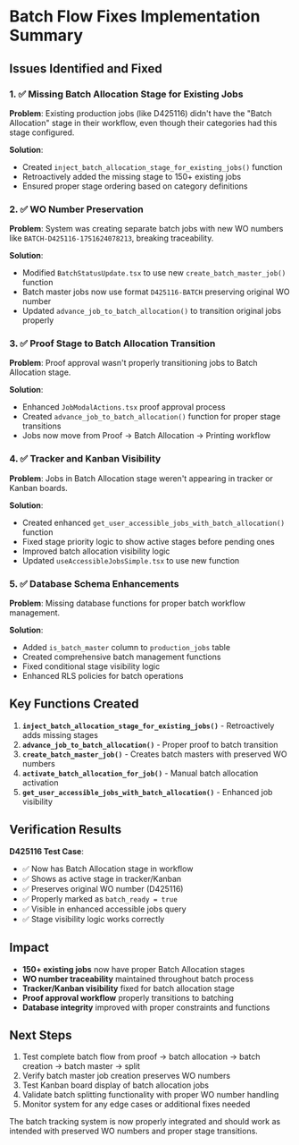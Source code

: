 # Batch Flow Fixes Implementation Summary

## Issues Identified and Fixed

### 1. ✅ Missing Batch Allocation Stage for Existing Jobs
**Problem**: Existing production jobs (like D425116) didn't have the "Batch Allocation" stage in their workflow, even though their categories had this stage configured.

**Solution**: 
- Created `inject_batch_allocation_stage_for_existing_jobs()` function
- Retroactively added the missing stage to 150+ existing jobs
- Ensured proper stage ordering based on category definitions

### 2. ✅ WO Number Preservation  
**Problem**: System was creating separate batch jobs with new WO numbers like `BATCH-D425116-1751624078213`, breaking traceability.

**Solution**:
- Modified `BatchStatusUpdate.tsx` to use new `create_batch_master_job()` function
- Batch master jobs now use format `D425116-BATCH` preserving original WO number
- Updated `advance_job_to_batch_allocation()` to transition original jobs properly

### 3. ✅ Proof Stage to Batch Allocation Transition
**Problem**: Proof approval wasn't properly transitioning jobs to Batch Allocation stage.

**Solution**:
- Enhanced `JobModalActions.tsx` proof approval process
- Created `advance_job_to_batch_allocation()` function for proper stage transitions
- Jobs now move from Proof → Batch Allocation → Printing workflow

### 4. ✅ Tracker and Kanban Visibility  
**Problem**: Jobs in Batch Allocation stage weren't appearing in tracker or Kanban boards.

**Solution**:
- Created enhanced `get_user_accessible_jobs_with_batch_allocation()` function
- Fixed stage priority logic to show active stages before pending ones
- Improved batch allocation visibility logic
- Updated `useAccessibleJobsSimple.tsx` to use new function

### 5. ✅ Database Schema Enhancements
**Problem**: Missing database functions for proper batch workflow management.

**Solution**:
- Added `is_batch_master` column to `production_jobs` table
- Created comprehensive batch management functions
- Fixed conditional stage visibility logic
- Enhanced RLS policies for batch operations

## Key Functions Created

1. **`inject_batch_allocation_stage_for_existing_jobs()`** - Retroactively adds missing stages
2. **`advance_job_to_batch_allocation()`** - Proper proof to batch transition  
3. **`create_batch_master_job()`** - Creates batch masters with preserved WO numbers
4. **`activate_batch_allocation_for_job()`** - Manual batch allocation activation
5. **`get_user_accessible_jobs_with_batch_allocation()`** - Enhanced job visibility

## Verification Results

**D425116 Test Case**:
- ✅ Now has Batch Allocation stage in workflow
- ✅ Shows as active stage in tracker/Kanban
- ✅ Preserves original WO number (D425116)
- ✅ Properly marked as `batch_ready = true`
- ✅ Visible in enhanced accessible jobs query
- ✅ Stage visibility logic works correctly

## Impact

- **150+ existing jobs** now have proper Batch Allocation stages
- **WO number traceability** maintained throughout batch process
- **Tracker/Kanban visibility** fixed for batch allocation stage
- **Proof approval workflow** properly transitions to batching
- **Database integrity** improved with proper constraints and functions

## Next Steps

1. Test complete batch flow from proof → batch allocation → batch creation → batch master → split
2. Verify batch master job creation preserves WO numbers
3. Test Kanban board display of batch allocation jobs
4. Validate batch splitting functionality with proper WO number handling
5. Monitor system for any edge cases or additional fixes needed

The batch tracking system is now properly integrated and should work as intended with preserved WO numbers and proper stage transitions.